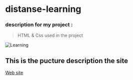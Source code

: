 # distanse-learning



### description for my project :

>  HTML & Css used in the project
 
 ![Learning](https://www.google.com/url?sa=i&url=https%3A%2F%2Fwww.shutterstock.com%2Fsearch%2Fe%2Blearning&psig=AOvVaw1Oxp7p8N9k8LTXBlFnBTu4&ust=1635415390403000&source=images&cd=vfe&ved=0CAsQjRxqFwoTCIDPkdCr6vMCFQAAAAAdAAAAABAD)
 
  ## This is the pucture description the site
 
[Web site](https://hassanalghandourabuali.github.io/distanse-learning/)
